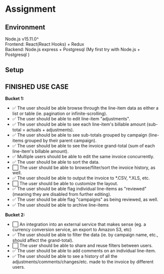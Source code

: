 # Assignment

## Environment

Node.js v15.11.0^  
Frontend: React(React Hooks) + Redux  
Backend: Node.js express + Postgresql (My first try with Node.js + Postgresql )

## Setup



## FINISHED USE CASE
**Bucket 1:**
- ✅ The user should be able browse through the line-item data as either a list or table (ie. pagination or infinite-scrolling).
- ✅ The user should be able to edit line-item "adjustments".
- ✅ The user should be able to see each line-item's billable amount (sub-total = actuals + adjustments).
- ✅ The user should be able to see sub-totals grouped by campaign (line-items grouped by their parent campaign).
- ✅ The user should be able to see the invoice grand-total (sum of each line-item's billable amount).
- ✅ Multiple users should be able to edit the same invoice concurrently.
- ✅ The user should be able to sort the data.
- ⬜️ The user should be able to browse/filter/sort the invoice history, as well.
- ✅ The user should be able to output the invoice to *.CSV, *.XLS, etc.
- ⬜️ The user should be able to customize the layout.
- ✅ The user should be able flag individual line-items as "reviewed" (meaning they are disabled from further editing).
- ✅ The user should be able flag "campaigns" as being reviewed, as well.
- ✅ The user should be able to archive line-items

**Bucket 2:**  
- ⬜️ An integration into an external service that makes sense (eg. a currency conversion service, an export to Amazon S3, etc)
- ✅ The user should be able to filter the data (ie. by campaign name, etc., should affect the grand-total).
- ⬜️ The user should be able to share and reuse filters between users.
- ✅ The user should be able to add comments on an individual line-item.
- ✅ The user should be able to see a history of all the adjustments/comments/changes/etc. made to the invoice by different users.

